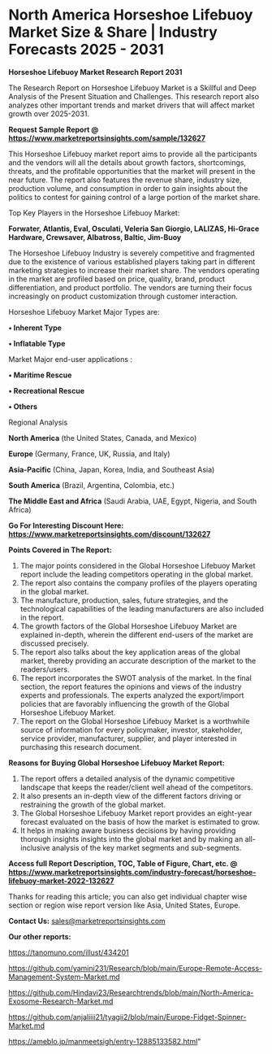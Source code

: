 # North America Horseshoe Lifebuoy Market Size & Share | Industry Forecasts 2025 - 2031

<strong>Horseshoe Lifebuoy Market Research Report 2031</strong>

The Research Report on Horseshoe Lifebuoy Market is a Skillful and Deep Analysis of the Present Situation and Challenges. This research report also analyzes other important trends and market drivers that will affect market growth over 2025-2031.

<strong>Request Sample Report @ <a href=https://www.marketreportsinsights.com/sample/132627>https://www.marketreportsinsights.com/sample/132627</a></strong>

This Horseshoe Lifebuoy market report aims to provide all the participants and the vendors will all the details about growth factors, shortcomings, threats, and the profitable opportunities that the market will present in the near future. The report also features the revenue share, industry size, production volume, and consumption in order to gain insights about the politics to contest for gaining control of a large portion of the market share.

Top Key Players in the Horseshoe Lifebuoy Market:

<strong>Forwater, Atlantis, Eval, Osculati, Veleria San Giorgio, LALIZAS, Hi-Grace Hardware, Crewsaver, Albatross, Baltic, Jim-Buoy</strong>

The Horseshoe Lifebuoy Industry is severely competitive and fragmented due to the existence of various established players taking part in different marketing strategies to increase their market share. The vendors operating in the market are profiled based on price, quality, brand, product differentiation, and product portfolio. The vendors are turning their focus increasingly on product customization through customer interaction.

Horseshoe Lifebuoy Market Major Types are:

<strong>• Inherent Type

• Inflatable Type</strong>

Market Major end-user applications :

<strong>• Maritime Rescue

• Recreational Rescue

• Others</strong>

Regional Analysis

</u><strong><b>North America</b></strong> (the United States, Canada, and Mexico)

<strong><b>Europe </b></strong>(Germany, France, UK, Russia, and Italy)

<strong><b>Asia-Pacific</b></strong> (China, Japan, Korea, India, and Southeast Asia)

<strong><b>South America</b></strong> (Brazil, Argentina, Colombia, etc.)

<strong><b>The Middle East and Africa</b></strong> (Saudi Arabia, UAE, Egypt, Nigeria, and South Africa)

<strong>Go For Interesting Discount Here: <a href=https://www.marketreportsinsights.com/discount/132627>https://www.marketreportsinsights.com/discount/132627</a></strong>

<strong>Points Covered in The Report:</strong>
<ol>
  <li>The major points considered in the Global Horseshoe Lifebuoy Market report include the leading competitors operating in the global market.</li>
  <li>The report also contains the company profiles of the players operating in the global market.</li>
  <li>The manufacture, production, sales, future strategies, and the technological capabilities of the leading manufacturers are also included in the report.</li>
  <li>The growth factors of the Global Horseshoe Lifebuoy Market are explained in-depth, wherein the different end-users of the market are discussed precisely.</li>
  <li>The report also talks about the key application areas of the global market, thereby providing an accurate description of the market to the readers/users.</li>
  <li>The report incorporates the SWOT analysis of the market. In the final section, the report features the opinions and views of the industry experts and professionals. The experts analyzed the export/import policies that are favorably influencing the growth of the Global Horseshoe Lifebuoy Market.</li>
  <li>The report on the Global Horseshoe Lifebuoy Market is a worthwhile source of information for every policymaker, investor, stakeholder, service provider, manufacturer, supplier, and player interested in purchasing this research document.</li>
</ol>
<strong>Reasons for Buying Global Horseshoe Lifebuoy Market Report:</strong>

<ol>
  <li>The report offers a detailed analysis of the dynamic competitive landscape that keeps the reader/client well ahead of the competitors.</li>
  <li>It also presents an in-depth view of the different factors driving or restraining the growth of the global market.</li>
  <li>The Global Horseshoe Lifebuoy Market report provides an eight-year forecast evaluated on the basis of how the market is estimated to grow.</li>
  <li>It helps in making aware business decisions by having providing thorough insights insights into the global market and by making an all-inclusive analysis of the key market segments and sub-segments.</li>
</ol>
<strong>Access full Report Description, TOC, Table of Figure, Chart, etc. @ <a href=https://www.marketreportsinsights.com/industry-forecast/horseshoe-lifebuoy-market-2022-132627>https://www.marketreportsinsights.com/industry-forecast/horseshoe-lifebuoy-market-2022-132627</a></strong>


Thanks for reading this article; you can also get individual chapter wise section or region wise report version like Asia, United States, Europe.

<strong>Contact Us:</strong>
sales@marketreportsinsights.com

<strong>Our other reports:</strong>

<a href=https://tanomuno.com/illust/434201>https://tanomuno.com/illust/434201</a>

<a href=https://github.com/yamini231/Research/blob/main/Europe-Remote-Access-Management-System-Market.md>https://github.com/yamini231/Research/blob/main/Europe-Remote-Access-Management-System-Market.md</a>

<a href=https://github.com/Hindavi23/Researchtrends/blob/main/North-America-Exosome-Research-Market.md>https://github.com/Hindavi23/Researchtrends/blob/main/North-America-Exosome-Research-Market.md</a>

<a href=https://github.com/anjaliiii21/tyagii2/blob/main/Europe-Fidget-Spinner-Market.md>https://github.com/anjaliiii21/tyagii2/blob/main/Europe-Fidget-Spinner-Market.md</a>

<a href=https://ameblo.jp/manmeetsigh/entry-12885133582.html>https://ameblo.jp/manmeetsigh/entry-12885133582.html</a>"
